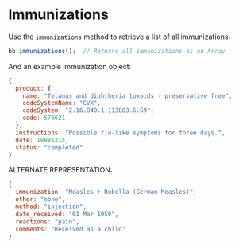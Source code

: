 # Immunizations

Use the `immunizations` method to retrieve a list of all immunizations:

```javascript
bb.immunizations();  // Returns all immunizations as an Array
```

And an example immunization object:

```javascript
{
  product: {
    name: "Tetanus and diphtheria toxoids - preservative free",
    codeSystemName: "CVX",
    codeSystem: "2.16.840.1.113883.6.59",
    code: 573621
  },
  instructions: "Possible flu-like symptoms for three days.",
  date: 19981215,
  status: "completed"
}
```

ALTERNATE REPRESENTATION:

```javascript
{
  immunization: "Measles + Rubella (German Measles)",
  other: "none",
  method: "injection",
  date_received: "01 Mar 1950",
  reactions: "pain",
  comments: "Received as a child"
}
```


